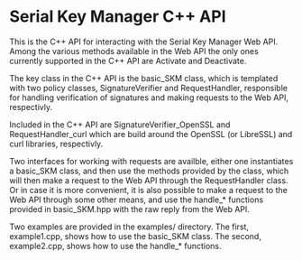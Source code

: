 Serial Key Manager C++ API
==========================

This is the C++ API for interacting with the Serial Key Manager Web API.
Among the various methods available in the Web API the only ones currently
supported in the C++ API are Activate and Deactivate.

The key class in the C++ API is the basic_SKM class, which is templated
with two policy classes, SignatureVerifier and RequestHandler, responsible
for handling verification of signatures and making requests to the Web API,
respectivly.

Included in the C++ API are SignatureVerifier_OpenSSL and RequestHandler_curl
which are build around the OpenSSL (or LibreSSL) and curl libraries, respectivly.

Two interfaces for working with requests are availble, either one instantiates
a basic_SKM class, and then use the methods provided by the class, which will
then make a request to the Web API through the RequestHandler class. Or in
case it is more convenient, it is also possible to make a request to the
Web API through some other means, and use the handle_* functions provided in
basic_SKM.hpp with the raw reply from the Web API.

Two examples are provided in the examples/ directory. The first, example1.cpp,
shows how to use the basic_SKM class. The second, example2.cpp, shows how
to use the handle_* functions.
